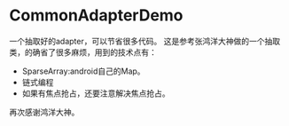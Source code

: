 # CommonAdapterDemo
一个抽取好的adapter，可以节省很多代码。
这是参考张鸿洋大神做的一个抽取类，的确省了很多麻烦，用到的技术点有：
* SparseArray:android自己的Map。
* 链式编程
* 如果有焦点抢占，还要注意解决焦点抢占。

再次感谢鸿洋大神。
